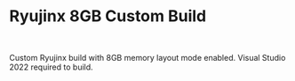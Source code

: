 
<h1>
  <b>Ryujinx 8GB Custom Build</b>
</h1>
<br />
<p>
Custom Ryujinx build with 8GB memory layout mode enabled. Visual Studio 2022 required to build.
</p>
